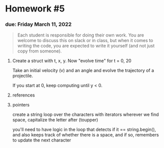 # Homework #5

### due: Friday March 11, 2022

> Each student is responsible for doing their own work.  You are welcome to
> discuss this on slack or in class, but when it comes to writing the code,
> you are expected to write it yourself (and not just copy from someone).

1. Create a struct with t, x, y.  Now "evolve time" for t = 0, 20

   Take an initial velocity (v) and an angle and evolve the trajectory of a projectile.
   
   If you start at 0, keep computing until y < 0.
   
   
2. references


3. pointers

   create a string
   loop over the characters with iterators
   wherever we find space, capitalize the letter after (toupper)
   
   you'll need to have logic in the loop that detects if it ==
   string.begin(), and also keeps track of whether there is a space,
   and if so, remembers to update the next character
   
   
